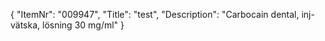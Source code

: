 {
  "ItemNr": "009947",
  "Title": "test",
  "Description": "Carbocain dental, inj-vätska, lösning 30 mg/ml"
}